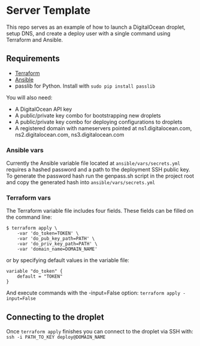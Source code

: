 # Server Template

This repo serves as an example of how to launch a DigitalOcean droplet, setup DNS, and create a deploy user with a single command using Terraform and Ansible.


## Requirements

* [Terraform](http://terraform.io)
* [Ansible](http://ansible.com)
* passlib for Python. Install with
	`sudo pip install passlib`

You will also need:

* A DigitalOcean API key
* A public/private key combo for bootstrapping new droplets
* A public/private key combo for deploying configurations to droplets
* A registered domain with nameservers pointed at ns1.digitalocean.com, ns2.digitalocean.com, ns3.digitalocean.com


### Ansible vars

Currently the Ansible variable file located at `ansible/vars/secrets.yml` requires a hashed password and a path to the deployment SSH public key. To generate the password hash run the genpass.sh script in the project root and copy the generated hash into `ansible/vars/secrets.yml`


### Terraform vars

The Terraform variable file includes four fields. These fields can be filled on the command line:

```
$ terraform apply \
	-var 'do_token=TOKEN' \
	-var 'do_pub_key_path=PATH' \
	-var 'do_priv_key_path=PATH' \
	-var 'domain_name=DOMAIN_NAME'
```

or by specifying default values in the variable file:

```
variable "do_token" {
	default = "TOKEN"
}
```

And execute commands with the -input=False option: `terraform apply -input=False`


## Connecting to the droplet

Once `terraform apply` finishes you can connect to the droplet via SSH with: 
`ssh -i PATH_TO_KEY deploy@DOMAIN_NAME`
